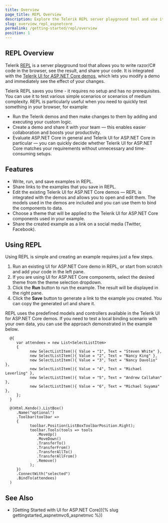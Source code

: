```yaml
---
title: Overview
page_title: REPL Overview
description: Explore the Telerik REPL server playground tool and use it to write razor/C# code in the browser, run the code, and then share it.
slug: overview_repl_aspnetcore
permalink: /getting-started/repl/overview
position: 1
---
```


## REPL Overview

Telerik [REPL](https://www.telerik.com/aspnet-core-ui) is a server playground tool that allows you to write razor/C# code in the browser, see the result, and share your code. It is integrated with the [Telerik UI for ASP.NET Core demos](https://demos.telerik.com/aspnet-core/), which lets you modify a demo and immediately see the effect of your changes.

Telerik REPL saves you time - it requires no setup and has no prerequisites. You can use it to test various simple scenarios or scenarios of medium complexity. REPL is particularly useful when you need to quickly test something in your browser, for example:

* Run the Telerik demos and then make changes to them by adding and executing your custom logic.
* Create a demo and share it with your team — this enables easier collaboration and boosts your productivity.
* Evaluate ASP.NET Core in general and Telerik UI for ASP.NET Core in particular — you can quickly decide whether Telerik UI for ASP.NET Core matches your requirements without unnecessary and time-consuming setups.

## Features

* Write, run, and save examples in REPL. 
* Share links to the examples that you save in REPL.
* Edit the existing Telerik UI for ASP.NET Core demos — REPL is integrated with the demos and allows you to open and edit them. The models used in the demos are included and you can use them to bind the components to data.
* Choose a theme that will be applied to the Telerik UI for ASP.NET Core components used in your example. 
* Share the created example as a link on a social media (Twitter, Facebook).

## Using REPL

Using REPL is simple and creating an example requires just a few steps.

1. Run an existing UI for ASP.NET Core demo in REPL, or start from scratch and add your code in the left pane. 
1. If you are using UI for ASP.NET Core components, select the desired theme from the theme selection dropdown.
1. Click the **Run** button to run the example. The result will be displayed in the right pane. 
1. Click the **Save** button to generate a link to the example you created. You can copy the generated url and share it. 

REPL uses the predefined models and controllers available in the Telerik UI for ASP.NET Core demos. If you need to test a local binding scenario with your own data, you can use the approach demonstrated in the example below.

      @{
         var attendees = new List<SelectListItem>
         {
               new SelectListItem(){ Value = "1", Text = "Steven White" },
               new SelectListItem(){ Value = "2", Text = "Nancy King" },
               new SelectListItem(){ Value = "3", Text = "Nancy Davolio" },
               new SelectListItem(){ Value = "4", Text = "Michael Leverling" },
               new SelectListItem(){ Value = "5", Text = "Andrew Callahan" },
               new SelectListItem(){ Value = "6", Text = "Michael Suyama" },
         };
      }

      @(Html.Kendo().ListBox()
         .Name("optional")
         .Toolbar(toolbar =>
         {
               toolbar.Position(ListBoxToolbarPosition.Right);
               toolbar.Tools(tools => tools
                  .MoveUp()
                  .MoveDown()
                  .TransferTo()
                  .TransferFrom()
                  .TransferAllTo()
                  .TransferAllFrom()
                  .Remove()
               );
         })
         .ConnectWith("selected")
         .BindTo(attendees)
      )

## See Also

* [Getting Started with UI for ASP.NET Core]({% slug gettingstarted_aspnetmvc6_aspnetmvc %})
